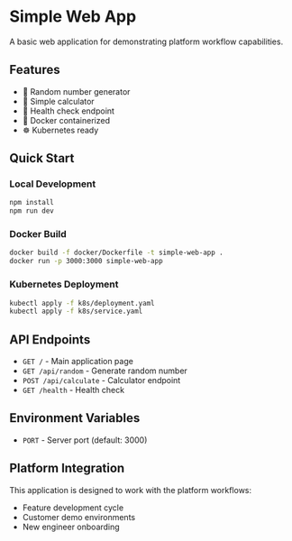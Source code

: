 # Simple Web App

A basic web application for demonstrating platform workflow capabilities.

## Features

- 🎲 Random number generator
- 🧮 Simple calculator
- 💚 Health check endpoint
- 🐳 Docker containerized
- ☸️ Kubernetes ready

## Quick Start

### Local Development
```bash
npm install
npm run dev
```

### Docker Build
```bash
docker build -f docker/Dockerfile -t simple-web-app .
docker run -p 3000:3000 simple-web-app
```

### Kubernetes Deployment
```bash
kubectl apply -f k8s/deployment.yaml
kubectl apply -f k8s/service.yaml
```

## API Endpoints

- `GET /` - Main application page
- `GET /api/random` - Generate random number
- `POST /api/calculate` - Calculator endpoint
- `GET /health` - Health check

## Environment Variables

- `PORT` - Server port (default: 3000)

## Platform Integration

This application is designed to work with the platform workflows:
- Feature development cycle
- Customer demo environments
- New engineer onboarding 